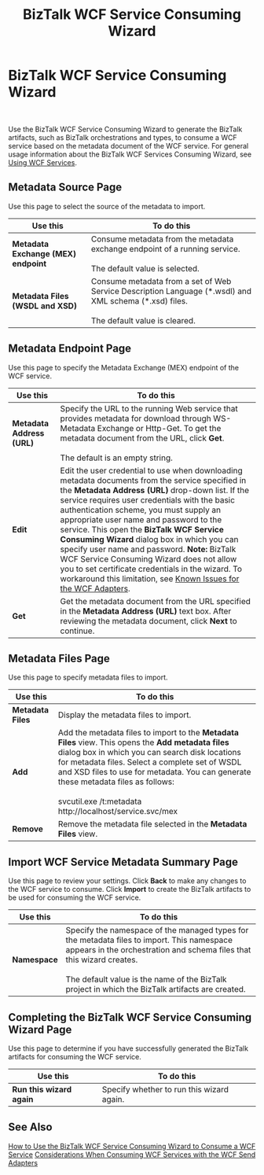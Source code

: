 ﻿---
title: BizTalk WCF Service Consuming Wizard
TOCTitle: BizTalk WCF Service Consuming Wizard
ms:assetid: 6f4fc7b6-5a85-4c90-ae89-2933c90f7325
ms:mtpsurl: https://msdn.microsoft.com/en-us/library/Bb226343(v=BTS.80)
ms:contentKeyID: 51528828
ms.date: 08/30/2017
mtps_version: v=BTS.80
f1_keywords:
- bts10.wcf-service.consuming.wizard
---

# BizTalk WCF Service Consuming Wizard

 

Use the BizTalk WCF Service Consuming Wizard to generate the BizTalk artifacts, such as BizTalk orchestrations and types, to consume a WCF service based on the metadata document of the WCF service. For general usage information about the BizTalk WCF Services Consuming Wizard, see [Using WCF Services](https://msdn.microsoft.com/en-us/library/bb246032\(v=bts.80\)).

## Metadata Source Page

Use this page to select the source of the metadata to import.

<table>
<thead>
<tr class="header">
<th>Use this</th>
<th>To do this</th>
</tr>
</thead>
<tbody>
<tr class="odd">
<td><strong>Metadata Exchange (MEX) endpoint</strong></td>
<td>Consume metadata from the metadata exchange endpoint of a running service.<br />
<br />
The default value is selected.</td>
</tr>
<tr class="even">
<td><strong>Metadata Files (WSDL and XSD)</strong></td>
<td>Consume metadata from a set of Web Service Description Language (*.wsdl) and XML schema (*.xsd) files.<br />
<br />
The default value is cleared.</td>
</tr>
</tbody>
</table>


## Metadata Endpoint Page

Use this page to specify the Metadata Exchange (MEX) endpoint of the WCF service.

<table>
<thead>
<tr class="header">
<th>Use this</th>
<th>To do this</th>
</tr>
</thead>
<tbody>
<tr class="odd">
<td><strong>Metadata Address (URL)</strong></td>
<td>Specify the URL to the running Web service that provides metadata for download through WS-Metadata Exchange or Http-Get. To get the metadata document from the URL, click <strong>Get</strong>.<br />
<br />
The default is an empty string.</td>
</tr>
<tr class="even">
<td><strong>Edit</strong></td>
<td>Edit the user credential to use when downloading metadata documents from the service specified in the <strong>Metadata Address (URL)</strong> drop-down list. If the service requires user credentials with the basic authentication scheme, you must supply an appropriate user name and password to the service. This open the <strong>BizTalk WCF Service Consuming Wizard</strong> dialog box in which you can specify user name and password. <strong>Note:</strong> BizTalk WCF Service Consuming Wizard does not allow you to set certificate credentials in the wizard. To workaround this limitation, see <a href="https://msdn.microsoft.com/en-us/library/bb246060(v=bts.80)">Known Issues for the WCF Adapters</a>.</td>
</tr>
<tr class="odd">
<td><strong>Get</strong></td>
<td>Get the metadata document from the URL specified in the <strong>Metadata Address (URL)</strong> text box. After reviewing the metadata document, click <strong>Next</strong> to continue.</td>
</tr>
</tbody>
</table>


## Metadata Files Page

Use this page to specify metadata files to import.

<table>
<thead>
<tr class="header">
<th>Use this</th>
<th>To do this</th>
</tr>
</thead>
<tbody>
<tr class="odd">
<td><strong>Metadata Files</strong></td>
<td>Display the metadata files to import.</td>
</tr>
<tr class="even">
<td><strong>Add</strong></td>
<td>Add the metadata files to import to the <strong>Metadata Files</strong> view. This opens the <strong>Add metadata files</strong> dialog box in which you can search disk locations for metadata files. Select a complete set of WSDL and XSD files to use for metadata. You can generate these metadata files as follows:<br />
<br />
svcutil.exe /t:metadata http://localhost/service.svc/mex</td>
</tr>
<tr class="odd">
<td><strong>Remove</strong></td>
<td>Remove the metadata file selected in the <strong>Metadata Files</strong> view.</td>
</tr>
</tbody>
</table>


## Import WCF Service Metadata Summary Page

Use this page to review your settings. Click **Back** to make any changes to the WCF service to consume. Click **Import** to create the BizTalk artifacts to be used for consuming the WCF service.

<table>
<thead>
<tr class="header">
<th>Use this</th>
<th>To do this</th>
</tr>
</thead>
<tbody>
<tr class="odd">
<td><strong>Namespace</strong></td>
<td>Specify the namespace of the managed types for the metadata files to import. This namespace appears in the orchestration and schema files that this wizard creates.<br />
<br />
The default value is the name of the BizTalk project in which the BizTalk artifacts are created.</td>
</tr>
</tbody>
</table>


## Completing the BizTalk WCF Service Consuming Wizard Page

Use this page to determine if you have successfully generated the BizTalk artifacts for consuming the WCF service.

<table>
<thead>
<tr class="header">
<th>Use this</th>
<th>To do this</th>
</tr>
</thead>
<tbody>
<tr class="odd">
<td><strong>Run this wizard again</strong></td>
<td>Specify whether to run this wizard again.</td>
</tr>
</tbody>
</table>


## See Also

[How to Use the BizTalk WCF Service Consuming Wizard to Consume a WCF Service](https://msdn.microsoft.com/en-us/library/bb226552\(v=bts.80\))  
[Considerations When Consuming WCF Services with the WCF Send Adapters](https://msdn.microsoft.com/en-us/library/bb226398\(v=bts.80\))

